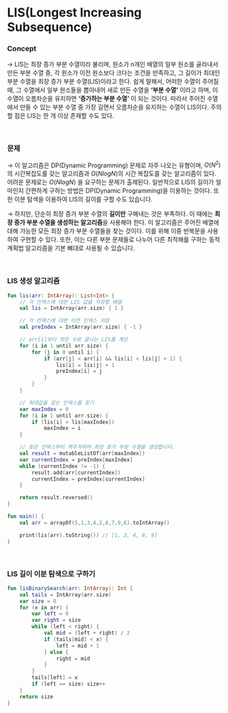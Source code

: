 # LIS(Longest Increasing Subsequence)

### Concept

→ LIS는 최장 증가 부분 수열이라 불리며, 원소가 n개인 배열의 일부 원소를 골라내서 만든 부분 수열 중, 각 원소가 이전 원소보다 크다는 조건을 만족하고, 그 길이가 최대인 부분 수열을 최장 증가 부분 수열(LIS)이라고 한다. 쉽게 말해서, 어떠한 수열이 주어질 때, 그 수열에서 일부 원소들을 뽑아내어 새로 만든 수열을 **‘부분 수열’** 이라고 하며, 이 수열이 오름차순을 유지하면 **‘증가하는 부분 수열’** 이 되는 것이다. 따라서 주어진 수열에서 만들 수 있는 부분 수열 중 가장 길면서 오름차순을 유지하는 수열이 LIS이다. 주의할 점은 LIS는 한 개 이상 존재할 수도 있다.

<br>

### 문제

→ 이 알고리즘은 DP(Dynamic Programming) 문제로 자주 나오는 유형이며, $O(N^2)$ 의 시간복잡도를 갖는 알고리즘과 $O(NlogN)$의 시간 복잡도를 갖는 알고리즘이 있다. 어려운 문제로는 $O(NlogN)$ 을 요구하는 문제가 출제된다. 일반적으로 LIS의 길이가 얼마인지 간편하게 구하는 방법은 DP(Dynamic Programming)을 이용하는 것이다. 또한 이분 탐색을 이용하여 LIS의 길이를 구할 수도 있습니다.

→ 하지만, 단순히 최장 증가 부분 수열의 **길이만** 구해내는 것은 부족하다. 이 때에는 **최장 증가 부분 수열을 생성하는 알고리즘**을 사용해야 한다. 이 알고리즘은 주어진 배열에 대해 가능한 모든 최장 증가 부분 수열들을 찾는 것이다. 이를 위해 이중 반복문을 사용하여 구현할 수 있다. 또한, 이는 다른 부분 문제들로 나누어 다른 최적해를 구하는 동적 계획법 알고리즘을 기본 뼈대로 사용될 수 있습니다.

<br>

### LIS 생성 알고리즘

```kotlin
fun lis(arr: IntArray): List<Int> {
    // 각 인덱스에 대한 LIS 값을 저장할 배열
    val lis = IntArray(arr.size) { 1 }

    // 각 인덱스에 대한 이전 인덱스 저장
    val preIndex = IntArray(arr.size) { -1 }

    // arr[i]보다 작은 수로 끝나는 LIS를 계산
    for (i in 1 until arr.size) {
        for (j in 0 until i) {
            if (arr[j] < arr[i] && lis[i] < lis[j] + 1) {
                lis[i] = lis[j] + 1
                preIndex[i] = j
            }
        }
    }

    // 최대값을 갖는 인덱스를 찾기
    var maxIndex = 0
    for (i in 1 until arr.size) {
        if (lis[i] > lis[maxIndex])
            maxIndex = i
    }

    // 찾은 인덱스부터 역추적하여 최장 증가 부분 수열을 생성합니다.
    val result = mutableListOf(arr[maxIndex])
    var currentIndex = preIndex[maxIndex]
    while (currentIndex != -1) {
        result.add(arr[currentIndex])
        currentIndex = preIndex[currentIndex]
    }

    return result.reversed()
}

fun main() {
    val arr = arrayOf(5,1,3,4,2,8,7,9,6).toIntArray()

    print(lis(arr).toString()) // [1, 3, 4, 8, 9]
}
```

<br>

### LIS 길이 이분 탐색으로 구하기

```kotlin
fun lisBinarySearch(arr: IntArray): Int {
    val tails = IntArray(arr.size)
    var size = 0
    for (x in arr) {
        var left = 0
        var right = size
        while (left < right) {
            val mid = (left + right) / 2
            if (tails[mid] < x) {
                left = mid + 1
            } else {
                right = mid
            }
        }
        tails[left] = x
        if (left == size) size++
    }
    return size
}
```